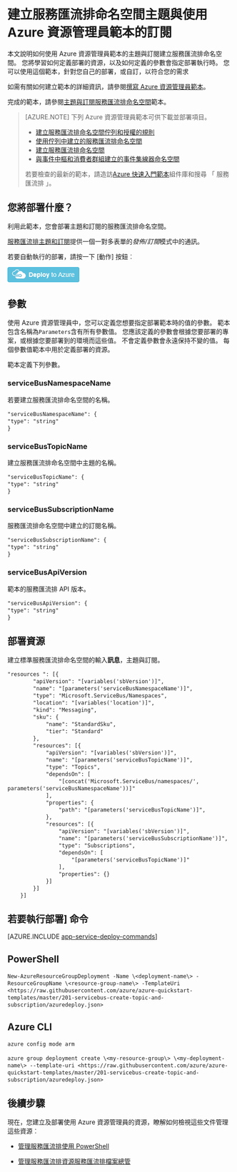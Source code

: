 <properties
    pageTitle="建立服務匯流排命名空間主題與使用 Azure 資源管理員範本的訂閱 |Microsoft Azure"
    description="建立服務匯流排命名空間主題與使用 Azure 資源管理員範本的訂閱"
    services="service-bus"
    documentationCenter=".net"
    authors="sethmanheim"
    manager="timlt"
    editor=""/>

<tags
    ms.service="service-bus"
    ms.devlang="tbd"
    ms.topic="article"
    ms.tgt_pltfrm="dotnet"
    ms.workload="na"
    ms.date="10/14/2016"
    ms.author="sethm;shvija"/>

# <a name="create-a-service-bus-namespace-with-topic-and-subscription-using-an-azure-resource-manager-template"></a>建立服務匯流排命名空間主題與使用 Azure 資源管理員範本的訂閱

本文說明如何使用 Azure 資源管理員範本的主題與訂閱建立服務匯流排命名空間。 您將學習如何定義部署的資源，以及如何定義的參數會指定部署執行時。 您可以使用這個範本，針對您自己的部署，或自訂，以符合您的需求

如需有關如何建立範本的詳細資訊，請參閱[撰寫 Azure 資源管理員範本][]。

完成的範本，請參閱[主題與訂閱服務匯流排命名空間][]範本。

>[AZURE.NOTE] 下列 Azure 資源管理員範本可供下載並部署項目。
>
>-    [建立服務匯流排命名空間佇列和授權的規則](service-bus-resource-manager-namespace-auth-rule.md)
>-    [使用佇列中建立的服務匯流排命名空間](service-bus-resource-manager-namespace-queue.md)
>-    [建立服務匯流排命名空間](service-bus-resource-manager-namespace.md)
>-    [與事件中樞和消費者群組建立的事件集線器命名空間](../event-hubs/event-hubs-resource-manager-namespace-event-hub.md)
>
>若要檢查的最新的範本，請造訪[Azure 快速入門範本][]組件庫和搜尋 「 服務匯流排 」。

## <a name="what-will-you-deploy"></a>您將部署什麼？

利用此範本，您會部署主題和訂閱的服務匯流排命名空間。

[服務匯流排主題和訂閱](service-bus-queues-topics-subscriptions.md#topics-and-subscriptions)提供一個一對多表單的*發佈/訂閱*模式中的通訊。

若要自動執行的部署，請按一下 [動作] 按鈕︰

[![部署至 Azure](./media/service-bus-resource-manager-namespace-topic/deploybutton.png)](https://portal.azure.com/#create/Microsoft.Template/uri/https%3A%2F%2Fraw.githubusercontent.com%2FAzure%2Fazure-quickstart-templates%2Fmaster%2F201-servicebus-create-topic-and-subscription%2Fazuredeploy.json)

## <a name="parameters"></a>參數

使用 Azure 資源管理員中，您可以定義您想要指定部署範本時的值的參數。 範本包含名稱為`Parameters`含有所有參數值。 您應該定義的參數會根據您要部署的專案，或根據您要部署到的環境而這些值。 不會定義參數會永遠保持不變的值。 每個參數值範本中用於定義部署的資源。

範本定義下列參數。

### <a name="servicebusnamespacename"></a>serviceBusNamespaceName

若要建立服務匯流排命名空間的名稱。

```
"serviceBusNamespaceName": {
"type": "string"
}
```

### <a name="servicebustopicname"></a>serviceBusTopicName

建立服務匯流排命名空間中主題的名稱。

```
"serviceBusTopicName": {
"type": "string"
}
```

### <a name="servicebussubscriptionname"></a>serviceBusSubscriptionName

服務匯流排命名空間中建立的訂閱名稱。

```
"serviceBusSubscriptionName": {
"type": "string"
}
```

### <a name="servicebusapiversion"></a>serviceBusApiVersion

範本的服務匯流排 API 版本。

```
"serviceBusApiVersion": {
"type": "string"
}
```
## <a name="resources-to-deploy"></a>部署資源

建立標準服務匯流排命名空間的輸入**訊息**，主題與訂閱。

```
"resources ": [{
        "apiVersion": "[variables('sbVersion')]",
        "name": "[parameters('serviceBusNamespaceName')]",
        "type": "Microsoft.ServiceBus/Namespaces",
        "location": "[variables('location')]",
        "kind": "Messaging",
        "sku": {
            "name": "StandardSku",
            "tier": "Standard"
        },
        "resources": [{
            "apiVersion": "[variables('sbVersion')]",
            "name": "[parameters('serviceBusTopicName')]",
            "type": "Topics",
            "dependsOn": [
                "[concat('Microsoft.ServiceBus/namespaces/', parameters('serviceBusNamespaceName'))]"
            ],
            "properties": {
                "path": "[parameters('serviceBusTopicName')]",
            },
            "resources": [{
                "apiVersion": "[variables('sbVersion')]",
                "name": "[parameters('serviceBusSubscriptionName')]",
                "type": "Subscriptions",
                "dependsOn": [
                    "[parameters('serviceBusTopicName')]"
                ],
                "properties": {}
            }]
        }]
    }]
```

## <a name="commands-to-run-deployment"></a>若要執行部署] 命令

[AZURE.INCLUDE [app-service-deploy-commands](../../includes/app-service-deploy-commands.md)]

## <a name="powershell"></a>PowerShell

```
New-AzureResourceGroupDeployment -Name \<deployment-name\> -ResourceGroupName \<resource-group-name\> -TemplateUri <https://raw.githubusercontent.com/azure/azure-quickstart-templates/master/201-servicebus-create-topic-and-subscription/azuredeploy.json>
```

## <a name="azure-cli"></a>Azure CLI

```
azure config mode arm

azure group deployment create \<my-resource-group\> \<my-deployment-name\> --template-uri <https://raw.githubusercontent.com/azure/azure-quickstart-templates/master/201-servicebus-create-topic-and-subscription/azuredeploy.json>
```

## <a name="next-steps"></a>後續步驟

現在，您建立及部署使用 Azure 資源管理員的資源，瞭解如何檢視這些文件管理這些資源︰

- [管理服務匯流排使用 PowerShell](service-bus-powershell-how-to-provision.md)
- [管理服務匯流排資源服務匯流排檔案總管](https://code.msdn.microsoft.com/Service-Bus-Explorer-f2abca5a)


  [撰寫 Azure 資源管理員範本]: ../resource-group-authoring-templates.md
  [Azure 快速入門範本]: https://azure.microsoft.com/documentation/templates/?term=service+bus
  [Learn more about Service Bus topics and subscriptions]: service-bus-queues-topics-subscriptions.md
  [Using Azure PowerShell with Azure Resource Manager]: ../powershell-azure-resource-manager.md
  [Using the Azure CLI for Mac, Linux, and Windows with Azure Resource Management]: ../xplat-cli-azure-resource-manager.md
  [主題與訂閱服務匯流排命名空間]: https://github.com/Azure/azure-quickstart-templates/blob/master/201-servicebus-create-topic-and-subscription/
